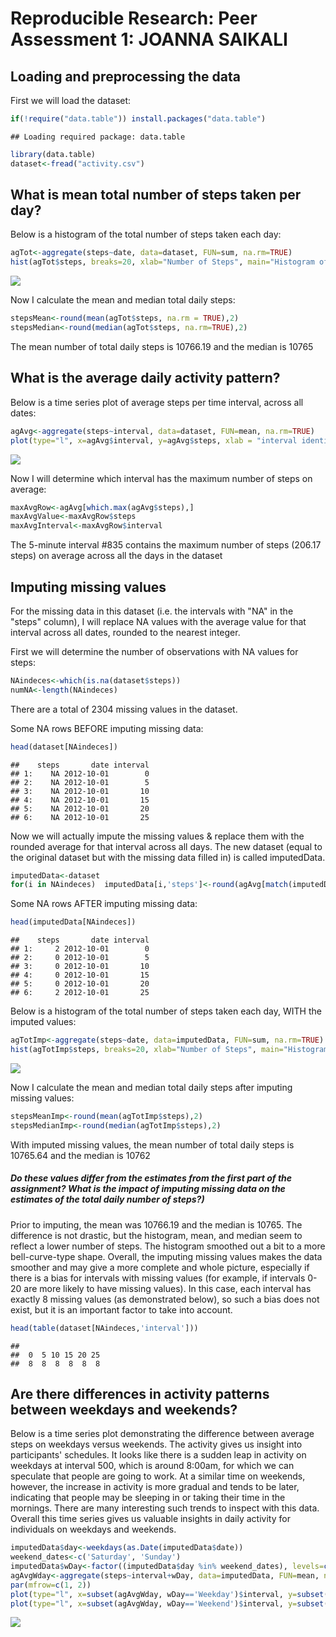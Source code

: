 # Reproducible Research: Peer Assessment 1: JOANNA SAIKALI


## Loading and preprocessing the data
First we will load the dataset:

```r
if(!require("data.table")) install.packages("data.table")
```

```
## Loading required package: data.table
```

```r
library(data.table)
dataset<-fread("activity.csv")
```


## What is mean total number of steps taken per day?
Below is a histogram of the total number of steps taken each day:

```r
agTot<-aggregate(steps~date, data=dataset, FUN=sum, na.rm=TRUE)
hist(agTot$steps, breaks=20, xlab="Number of Steps", main="Histogram of Daily Steps Taken")
```

![](PA1_template_files/figure-html/histogram-1.png)<!-- -->

Now I calculate the mean and median total daily steps:

```r
stepsMean<-round(mean(agTot$steps, na.rm = TRUE),2)
stepsMedian<-round(median(agTot$steps, na.rm=TRUE),2)
```
The mean number of total daily steps is 10766.19 and the median is 10765   

## What is the average daily activity pattern?
Below is a time series plot of average steps per time interval, across all dates:

```r
agAvg<-aggregate(steps~interval, data=dataset, FUN=mean, na.rm=TRUE)
plot(type="l", x=agAvg$interval, y=agAvg$steps, xlab = "interval identifier", ylab="average steps", main="Average Steps per Interval (across all dates)")
```

![](PA1_template_files/figure-html/timeSeriesAverage-1.png)<!-- -->

Now I will determine which interval has the maximum number of steps on average:

```r
maxAvgRow<-agAvg[which.max(agAvg$steps),]
maxAvgValue<-maxAvgRow$steps
maxAvgInterval<-maxAvgRow$interval
```
The 5-minute interval #835 contains the maximum number of steps (206.17 steps) on average across all the days in the dataset

## Imputing missing values

For the missing data in this dataset (i.e. the intervals with "NA" in the "steps" column), I will replace NA values with the average value for that interval across all dates, rounded to the nearest integer.  
  
First we will determine the number of observations with NA values for steps:

```r
NAindeces<-which(is.na(dataset$steps))
numNA<-length(NAindeces)
```
There are a total of 2304 missing values in the dataset.

Some NA rows BEFORE imputing missing data:

```r
head(dataset[NAindeces])
```

```
##    steps       date interval
## 1:    NA 2012-10-01        0
## 2:    NA 2012-10-01        5
## 3:    NA 2012-10-01       10
## 4:    NA 2012-10-01       15
## 5:    NA 2012-10-01       20
## 6:    NA 2012-10-01       25
```

Now we will actually impute the missing values & replace them with the rounded average for that interval across all days. The new dataset (equal to the original dataset but with the missing data filled in) is called imputedData.  

```r
imputedData<-dataset
for(i in NAindeces)  imputedData[i,'steps']<-round(agAvg[match(imputedData[i, 'interval'],agAvg$interval),'steps'],0)
```

Some NA rows AFTER imputing missing data:

```r
head(imputedData[NAindeces])
```

```
##    steps       date interval
## 1:     2 2012-10-01        0
## 2:     0 2012-10-01        5
## 3:     0 2012-10-01       10
## 4:     0 2012-10-01       15
## 5:     0 2012-10-01       20
## 6:     2 2012-10-01       25
```

Below is a histogram of the total number of steps taken each day, WITH the imputed values:

```r
agTotImp<-aggregate(steps~date, data=imputedData, FUN=sum, na.rm=TRUE)
hist(agTotImp$steps, breaks=20, xlab="Number of Steps", main="Histogram of Daily Steps Taken: Imputed Missing Values")
```

![](PA1_template_files/figure-html/histogramImputed-1.png)<!-- -->

Now I calculate the mean and median total daily steps after imputing missing values:

```r
stepsMeanImp<-round(mean(agTotImp$steps),2)
stepsMedianImp<-round(median(agTotImp$steps),2)
```
With imputed missing values, the mean number of total daily steps is 10765.64 and the median is 10762  

##### Do these values differ from the estimates from the first part of the assignment? What is the impact of imputing missing data on the estimates of the total daily number of steps?)
Prior to imputing, the mean was 10766.19 and the median is 10765. The difference is not drastic, but the histogram, mean, and median seem to reflect a lower number of steps. The histogram smoothed out a bit to a more bell-curve-type shape. Overall, the imputing missing values makes the data smoother and may give a more complete and whole picture, especially if there is a bias for intervals with missing values (for example, if intervals 0-20 are more likely to have missing values). In this case, each interval has exactly 8 missing values (as demonstrated below), so such a bias does not exist, but it is an important factor to take into account.

```r
head(table(dataset[NAindeces,'interval']))
```

```
## 
##  0  5 10 15 20 25 
##  8  8  8  8  8  8
```

## Are there differences in activity patterns between weekdays and weekends?

Below is a time series plot demonstrating the difference between average steps on weekdays versus weekends. The activity gives us insight into participants' schedules. It looks like there is a sudden leap in activity on weekdays at interval 500, which is around 8:00am, for which we can speculate that people are going to work. At a similar time on weekends, however, the increase in activity is more gradual and tends to be later, indicating that people may be sleeping in or taking their time in the mornings. There are many interesting such trends to inspect with this data. Overall this time series gives us valuable insights in daily activity for individuals on weekdays and weekends.


```r
imputedData$day<-weekdays(as.Date(imputedData$date))
weekend_dates<-c('Saturday', 'Sunday')
imputedData$wDay<-factor((imputedData$day %in% weekend_dates), levels=c(FALSE,TRUE), labels=c('Weekday', 'Weekend'))
agAvgWday<-aggregate(steps~interval+wDay, data=imputedData, FUN=mean, na.rm=TRUE)
par(mfrow=c(1, 2))
plot(type="l", x=subset(agAvgWday, wDay=='Weekday')$interval, y=subset(agAvgWday, wDay=='Weekday')$steps, xlab = "interval identifier", ylab="average steps", main="Average Steps: Weekdays", ylim=c(0,200))
plot(type="l", x=subset(agAvgWday, wDay=='Weekend')$interval, y=subset(agAvgWday, wDay=='Weekend')$steps, xlab = "interval identifier", ylab="average steps", main="Average Steps: Weekends", ylim=c(0,200))
```

![](PA1_template_files/figure-html/panel-1.png)<!-- -->

